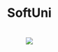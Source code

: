<h1 align="center">SoftUni<h1>

<p align="center">
<img src="[https://www.udemy.com/certificate/UC-d0699307-28d8-40be-a5be-8638f442c00f/](https://www.udemy.com/certificate/UC-d0699307-28d8-40be-a5be-8638f442c00f/)" />
</p>
